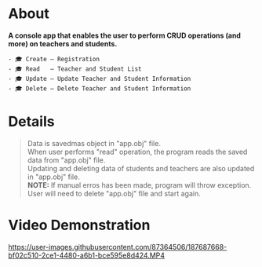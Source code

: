 # About

**A console app that enables the user to perform CRUD operations (and more) on teachers and students.**

```
- 🎓 Create — Registration 
- 🎓 Read   — Teacher and Student List
- 🎓 Update — Update Teacher and Student Information
- 🎓 Delete — Delete Teacher and Student Information
```

# Details

> Data is savedmas object in "app.obj" file. <br />
When user performs "read" operation, the program reads the saved data from "app.obj" file. <br />
Updating and deleting data of students and teachers are also updated in "app.obj" file. <br />
**NOTE:** If manual erros has been made, program will throw exception. User will need to delete "app.obj" file and start again.

# Video Demonstration

https://user-images.githubusercontent.com/87364506/187687668-bf02c510-2ce1-4480-a6b1-bce595e8d424.MP4

